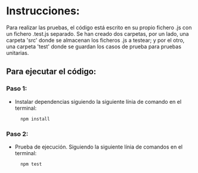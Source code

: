 # Instrucciones:

Para realizar las pruebas, el código está escrito en su propio fichero .js con un fichero .test.js separado. Se han creado dos carpetas, por un lado, una carpeta 'src' donde se almacenan los ficheros .js a testear; y por el otro, una carpeta 'test' donde se guardan los casos de prueba para pruebas unitarias.

## Para ejecutar el código:

### Paso 1:

- Instalar dependencias siguiendo la siguiente línia de comando en el terminal:

        npm install

### Paso 2:

- Prueba de ejecución. Siguiendo la siguiente línia de comandos en el terminal:

        npm test
